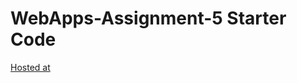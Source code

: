 # WebApps-Assignment-5 Starter Code
[Hosted at](https://github.com/44-563-WebApps-F21/webapps-s21-assignment-5-PrasannaYalla/blob/main/animal.html)